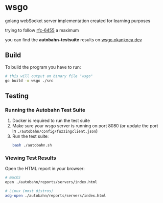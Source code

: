 # wsgo

golang webSocket server implementation created for learning purposes

trying to follow [rfc-6455](https://datatracker.ietf.org/doc/html/rfc6455) a maximum

you can find the **autobahn-testsuite** results on [wsgo.okankoca.dev](https://wsgo.okankoca.dev)

## Build

To build the program you have to run:

```bash
# this will output an binary file "wsgo"
go build -o wsgo ./src
```

## Testing

### Running the Autobahn Test Suite

1. Docker is required to run the test suite
2. Make sure your wsgo server is running on port 8080 (or update the port in `./autobahn/config/fuzzingclient.json`)
3. Run the test suite:
    ```bash
    bash ./autobahn.sh
    ```

### Viewing Test Results

Open the HTML report in your browser:

```bash
# macOS
open ./autobahn/reports/servers/index.html

# Linux (most distros)
xdg-open ./autobahn/reports/servers/index.html
```

<!-- ## Getting Started -->
